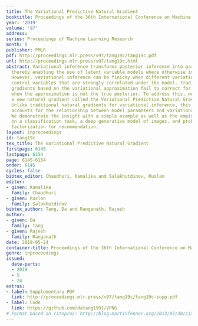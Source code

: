 ```yaml
---
title: The Variational Predictive Natural Gradient
booktitle: Proceedings of the 36th International Conference on Machine Learning
year: '2019'
volume: '97'
address: 
series: Proceedings of Machine Learning Research
month: 0
publisher: PMLR
pdf: http://proceedings.mlr.press/v97/tang19c/tang19c.pdf
url: http://proceedings.mlr.press/v97/tang19c.html
abstract: Variational inference transforms posterior inference into parametric optimization
  thereby enabling the use of latent variable models where otherwise impractical.
  However, variational inference can be finicky when different variational parameters
  control variables that are strongly correlated under the model. Traditional natural
  gradients based on the variational approximation fail to correct for correlations
  when the approximation is not the true posterior. To address this, we construct
  a new natural gradient called the Variational Predictive Natural Gradient (VPNG).
  Unlike traditional natural gradients for variational inference, this natural gradient
  accounts for the relationship between model parameters and variational parameters.
  We demonstrate the insight with a simple example as well as the empirical value
  on a classification task, a deep generative model of images, and probabilistic matrix
  factorization for recommendation.
layout: inproceedings
id: tang19c
tex_title: The Variational Predictive Natural Gradient
firstpage: 6145
lastpage: 6154
page: 6145-6154
order: 6145
cycles: false
bibtex_editor: Chaudhuri, Kamalika and Salakhutdinov, Ruslan
editor:
- given: Kamalika
  family: Chaudhuri
- given: Ruslan
  family: Salakhutdinov
bibtex_author: Tang, Da and Ranganath, Rajesh
author:
- given: Da
  family: Tang
- given: Rajesh
  family: Ranganath
date: 2019-05-24
container-title: Proceedings of the 36th International Conference on Machine Learning
genre: inproceedings
issued:
  date-parts:
  - 2019
  - 5
  - 24
extras:
- label: Supplementary PDF
  link: http://proceedings.mlr.press/v97/tang19c/tang19c-supp.pdf
- label: Code
  link: https://github.com/datang1992/VPNG
# Format based on citeproc: http://blog.martinfenner.org/2013/07/30/citeproc-yaml-for-bibliographies/
---
```

